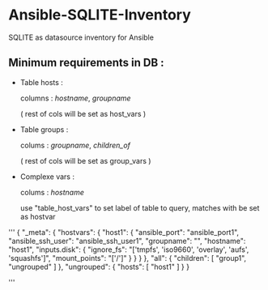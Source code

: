 # Ansible-SQLITE-Inventory
SQLITE as datasource inventory for Ansible

## Minimum requirements in DB :

- Table hosts : 

  columns : *hostname*, *groupname*
  
  ( rest of cols will be set as host_vars )
  
  
- Table groups :

  colums : *groupname*, *children_of*
  
  ( rest of cols will be set as group_vars )
  
  
- Complexe vars :

  colums : *hostname*
  
  use "table_host_vars" to set label of table to query, matches with be set as hostvar
  


'''
{
    "_meta": {
        "hostvars": {
            "host1": {
                "ansible_port": "ansible_port1",
                "ansible_ssh_user": "ansible_ssh_user1",
                "groupname": "",
                "hostname": "host1",
                "inputs.disk": {
                    "ignore_fs": "['tmpfs', 'iso9660', 'overlay', 'aufs', 'squashfs']",
                    "mount_points": "['/']"
                }
            }
        }
    },
    "all": {
        "children": [
            "group1",
            "ungrouped"
        ]
    },
    "ungrouped": {
        "hosts": [
            "host1"
        ]
    }
}

'''


